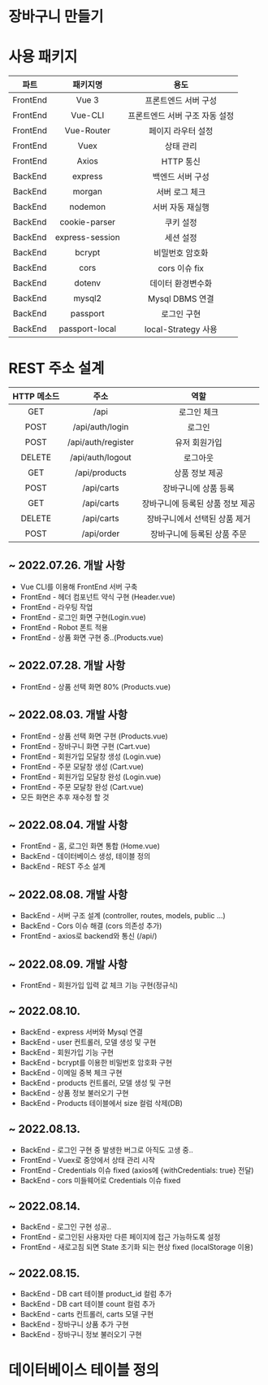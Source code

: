 # 장바구니 만들기

# 사용 패키지
|파트|패키지명|용도|
|:--:|:--:|:--:|
|FrontEnd|Vue 3|프론트엔드 서버 구성|
|FrontEnd|Vue-CLI|프론트엔드 서버 구조 자동 설정|
|FrontEnd|Vue-Router|페이지 라우터 설정|
|FrontEnd|Vuex|상태 관리|
|FrontEnd|Axios|HTTP 통신|
|BackEnd|express|백엔드 서버 구성|
|BackEnd|morgan|서버 로그 체크|
|BackEnd|nodemon|서버 자동 재실행|
|BackEnd|cookie-parser|쿠키 설정|
|BackEnd|express-session|세션 설정|
|BackEnd|bcrypt|비밀번호 암호화|
|BackEnd|cors|cors 이슈 fix|
|BackEnd|dotenv|데이터 환경변수화|
|BackEnd|mysql2|Mysql DBMS 연결|
|BackEnd|passport|로그인 구현|
|BackEnd|passport-local|local-Strategy 사용|

# REST 주소 설계
|HTTP 메소드|주소|역할|
|:--:|:--:|:--:|
|GET|/api|로그인 체크|
|POST|/api/auth/login|로그인|
|POST|/api/auth/register|유저 회원가입|
|DELETE|/api/auth/logout|로그아웃|
|GET|/api/products|상품 정보 제공|
|POST|/api/carts|장바구니에 상품 등록|
|GET|/api/carts|장바구니에 등록된 상품 정보 제공|
|DELETE|/api/carts|장바구니에서 선택된 상품 제거|
|POST|/api/order|장바구니에 등록된 상품 주문|


## ~ 2022.07.26. 개발 사항
* Vue CLI를 이용해 FrontEnd 서버 구축
* FrontEnd - 헤더 컴포넌트 약식 구현 (Header.vue)
* FrontEnd - 라우팅 작업
* FrontEnd - 로그인 화면 구현(Login.vue)
* FrontEnd - Robot 폰트 적용
* FrontEnd - 상품 화면 구현 중..(Products.vue)


## ~ 2022.07.28. 개발 사항
* FrontEnd - 상품 선택 화면 80% (Products.vue)


## ~ 2022.08.03. 개발 사항
* FrontEnd - 상품 선택 화면 구현 (Products.vue)
* FrontEnd - 장바구니 화면 구현 (Cart.vue)
* FrontEnd - 회원가입 모달창 생성 (Login.vue)
* FrontEnd - 주문 모달창 생성 (Cart.vue)
* FrontEnd - 회원가입 모달창 완성 (Login.vue)
* FrontEnd - 주문 모달창 완성 (Cart.vue)
* 모든 화면은 추후 재수정 할 것


## ~ 2022.08.04. 개발 사항
* FrontEnd - 홈, 로그인 화면 통합 (Home.vue)
* BackEnd - 데이터베이스 생성, 테이블 정의
* BackEnd - REST 주소 설계


## ~ 2022.08.08. 개발 사항
* BackEnd - 서버 구조 설계 (controller, routes, models, public ...)
* BackEnd - Cors 이슈 해결 (cors 의존성 추가)
* FrontEnd - axios로 backend와 통신 (/api/)


## ~ 2022.08.09. 개발 사항
* FrontEnd - 회원가입 입력 값 체크 기능 구현(정규식)


## ~ 2022.08.10.
* BackEnd - express 서버와 Mysql 연결
* BackEnd - user 컨트롤러, 모델 생성 및 구현
* BackEnd - 회원가입 기능 구현
* BackEnd - bcrypt를 이용한 비밀번호 암호화 구현
* BackEnd - 이메일 중복 체크 구현
* BackEnd - products 컨트롤러, 모델 생성 및 구현
* BackEnd - 상품 정보 불러오기 구현
* BackEnd - Products 테이블에서 size 컬럼 삭제(DB)


## ~ 2022.08.13.
* BackEnd - 로그인 구현 중 발생한 버그로 아직도 고생 중..
* FrontEnd - Vuex로 중앙에서 상태 관리 시작
* FrontEnd - Credentials 이슈 fixed (axios에 {withCredentials: true} 전달)
* BackEnd - cors 미들웨어로 Credentials 이슈 fixed

## ~ 2022.08.14.
* BackEnd - 로그인 구현 성공..
* FrontEnd - 로그인된 사용자만 다른 페이지에 접근 가능하도록 설정
* FrontEnd - 새로고침 되면 State 초기화 되는 현상 fixed (localStorage 이용)

## ~ 2022.08.15.
* BackEnd - DB cart 테이블 product_id 컬럼 추가
* BackEnd - DB cart 테이블 count 컬럼 추가
* BackEnd - carts 컨트롤러, carts 모델 구현
* BackEnd - 장바구니 상품 추가 구현
* BackEnd - 장바구니 정보 불러오기 구현


# 데이터베이스 테이블 정의
